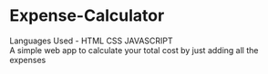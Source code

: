 # Expense-Calculator
Languages Used  -  HTML CSS JAVASCRIPT
<br>
A simple web app to calculate your total cost by just adding all the expenses 
